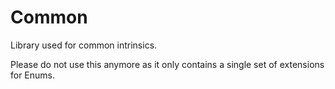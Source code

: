 # Common

Library used for common intrinsics.

Please do not use this anymore as it only contains a single set of extensions for Enums.
